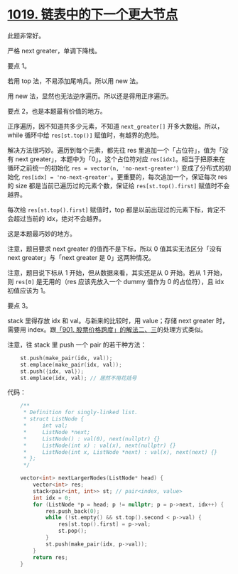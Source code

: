 # [1019. 链表中的下一个更大节点](https://leetcode.cn/problems/next-greater-node-in-linked-list/)

此题非常好。

严格 next greater，单调下降栈。

要点 1。

若用 top 法，不易添加尾哨兵。所以用 new 法。

用 new 法，显然也无法逆序遍历。所以还是得用正序遍历。

要点 2，也是本题最有价值的地方。

正序遍历，因不知道共多少元素，不知道 `next_greater[]` 开多大数组。所以，while 循环中给 `res[st.top()]` 赋值时，有越界的危险。

解决方法很巧妙。遍历到每个元素，都先往 res 里追加一个「占位符」，值为「没有 next greater」，本题中为「0」。这个占位符对应 `res[idx]`。相当于把原来在循环之前统一的初始化 `res = vector(n, 'no-next-greater')` 变成了分布式的初始化 `res[idx] = 'no-next-greater'`。更重要的，每次追加一个，保证每次 res 的 size 都是当前已遍历过的元素个数，保证给 `res[st.top().first]` 赋值时不会越界。

每次给 `res[st.top().first]` 赋值时，top 都是以前出现过的元素下标，肯定不会超过当前的 idx，绝对不会越界。

这是本题最巧妙的地方。

注意，题目要求 next greater 的值而不是下标，所以 0 值其实无法区分「没有 next greater」与「next greater 是 0」这两种情况。

注意，题目说下标从 1 开始，但从数据来看，其实还是从 0 开始。若从 1 开始，则 `res[0]` 是无用的（res 应该先放入一个 dummy 值作为 0 的占位符），且 idx 初值应该为 1。

要点 3。

stack 里得存放 idx 和 val。与新来的比较时，用 value；存储 next greater 时，需要用 index。跟[「901. 股票价格跨度」的解法二、三](leet-901-股票价格跨度.md)的处理方式类似。

注意，往 stack 里 push 一个 pair 的若干种方法：

```cpp
    st.push(make_pair(idx, val));
    st.emplace(make_pair(idx, val));
    st.push({idx, val});
    st.emplace(idx, val); // 居然不用花括号
```

代码：

```cpp
    /**
     * Definition for singly-linked list.
     * struct ListNode {
     *     int val;
     *     ListNode *next;
     *     ListNode() : val(0), next(nullptr) {}
     *     ListNode(int x) : val(x), next(nullptr) {}
     *     ListNode(int x, ListNode *next) : val(x), next(next) {}
     * };
     */

    vector<int> nextLargerNodes(ListNode* head) {
        vector<int> res;
        stack<pair<int, int>> st; // pair<index, value>
        int idx = 0;
        for (ListNode *p = head; p != nullptr; p = p->next, idx++) {
            res.push_back(0);
            while (!st.empty() && st.top().second < p->val) {
                res[st.top().first] = p->val;
                st.pop();
            }
            st.push(make_pair(idx, p->val));
        }
        return res;
    }
```
